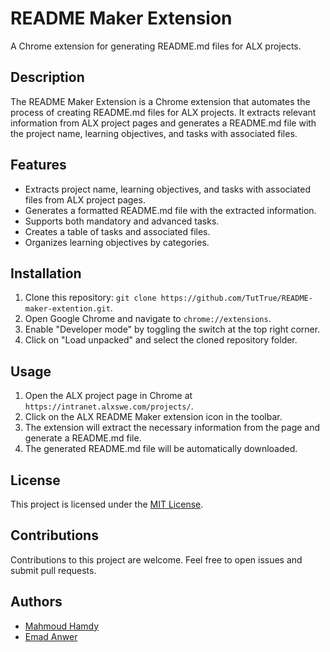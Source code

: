 # README Maker Extension

A Chrome extension for generating README.md files for ALX projects.

## Description

The README Maker Extension is a Chrome extension that automates the process of creating README.md files for ALX projects. It extracts relevant information from ALX project pages and generates a README.md file with the project name, learning objectives, and tasks with associated files.

## Features

- Extracts project name, learning objectives, and tasks with associated files from ALX project pages.
- Generates a formatted README.md file with the extracted information.
- Supports both mandatory and advanced tasks.
- Creates a table of tasks and associated files.
- Organizes learning objectives by categories.

## Installation

1. Clone this repository: `git clone https://github.com/TutTrue/README-maker-extention.git`.
2. Open Google Chrome and navigate to `chrome://extensions`.
3. Enable "Developer mode" by toggling the switch at the top right corner.
4. Click on "Load unpacked" and select the cloned repository folder.

## Usage

1. Open the ALX project page in Chrome at `https://intranet.alxswe.com/projects/`.
2. Click on the ALX README Maker extension icon in the toolbar.
3. The extension will extract the necessary information from the page and generate a README.md file.
4. The generated README.md file will be automatically downloaded.

## License

This project is licensed under the [MIT License](LICENSE).

## Contributions

Contributions to this project are welcome. Feel free to open issues and submit pull requests.

## Authors

- [Mahmoud Hamdy](https://github.com/TutTrue/)
- [Emad Anwer](https://github.com/EmadAnwer/)
